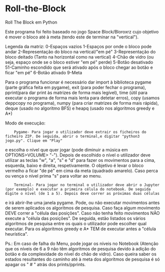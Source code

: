 # Roll-the-Block

Roll The Block em Python

Este programa foi feito baseado no jogo Space Block/Bloroxrz cujo objetivo é mover o bloco até à meta (tendo este de terminar na "vertical").

Legenda da matriz: 	0-Espaços vazios
			1-Espaços por onde o bloco pode andar
			2-Representação do bloco na vertical/"em pé"
			3-Representação do bloco deitado (Tanto na horizontal como na vertical)
			4-Chão de vidro (ou seja, espaço onde se o bloco estiver "em pé" perde)
			5-Botão desativado
			51-Caminho escondido que será ativado após o bloco chegar ao botão e ficar "em pé"
			6-Botão ativado
			9-Meta

Para o programa funcionar é necessário dar import à biblioteca pygame (parte gráfica feita em pygame), exit (para poder fechar o programa), 
pprint(para dar print às matrizes de forma mais legível), time (útil para executar o programa de forma mais lenta para detetar erros), copy (usamos deppcopy no programa), numpy (para criar matrizes de forma mais rápida), deque (usado no algoritmo BFS) e heapq (usado nos algoritmos greedy e A*)

Modo de execução: 

		Pygame- Para jogar o utilizador deve extrair os ficheiros do ficheiro ZIP. De seguida, abrir o terminal,e digitar "python3 jogo.py". Clique em "Play" 
e escolha o nível que quer jogar (pode diminuir a música em OPTIONS>VOLUME> "-"). Depois de escolhido o nível o utilizador deve utilizar as teclas "w", "a", "s" e "d" para fazer os movimentos para a cima, esquerda, baixo e direita, respetivamente. O objetivo é levar o bloco vermelho a ficar "de pé" em cima da meta (quadrado amarelo). Caso perca ou vença o nível prima "s" para voltar ao menu.

		Terminal- Para jogar no terminal o utilizador deve abrir o Jupyter (por exemplo) e executar a primeira célula do notebook. De seguida digite o nível (de 1 a 5). Depois deve correr as próximas duas células 
e irá abrir-lhe uma janela pygame. Pode, ou não executar movimentos antes de serem aplicados os algoritmos de pesquisa. Caso faça algum movimento DEVE correr a "célula das posições". Caso não tenha feito movimentos NÃO execute a "célula das posições". De seguida, estão listados os vários algoritmos de pesquisa entre os quais o utilizador pode escolher qual executar. Para os algoritmos greedy e A* TEM de executar antes a "célula heurística".

Ps.: Em caso de falha do Menu, pode jogar os níveis no Notebook (Atenção que os níveis de 6 a 9 não têm algoritmos de pesquisa devido à adição do botão e da complexidade do nível do chão de vidro). Caso queira saber os estados resultantes do caminho até à meta dos algoritmos de pesquisa é só apagar os " # " atrás dos prints/pprints.
